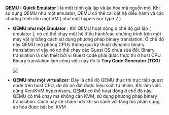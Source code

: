 **QEMU** ( **Quick Emulator** ) là một trình giả lập và ảo hóa mã nguồn mở. Khi sử dụng QEMU như một emulator, QEMU có thể cài đặt hệ điều hành và các chương trình cho một VM ( như một hypervisor type 2 ) 

  - **QEMU như một Emulator** : Khi QEMU hoạt động ở chế độ giả lập ( emulator ), nó có thể chạy một hệ điều hành/các chương trình trên một máy vật lý bằng cách sử dụng phương pháp binary translation. Ở chế độ này QEMU mô phỏng CPUs thông qua kỹ thuật dynamic binary translation vì vậy nó có thể chạy các Guest OS chưa sửa đổi. Binary translation là cần thiết bởi vì Guest code phải được thực thi ở host CPU. Binary translation làm công việc này đó là **Tiny Code Generator (TCG)**
  
       <img src="https://github.com/vjnkvt/Images/blob/master/TCG.png">

  - **QEMU như một virtualizer**: Đây là chế độ QEMU thực thi trực tiếp guest code trên host CPU, do đó nó đạt được hiệu suất tự nhiên. Khi làm việc cùng Xen/KVM hypervisors, QEMU có thể hoạt động ở chế độ này. QEMU có thể chạy mà không cần KVM, sử dụng phương pháp binary translation. Cách này sẽ chậm hơn khi so sánh với tăng tốc phần cứng ảo hóa được bật bởi KVM
